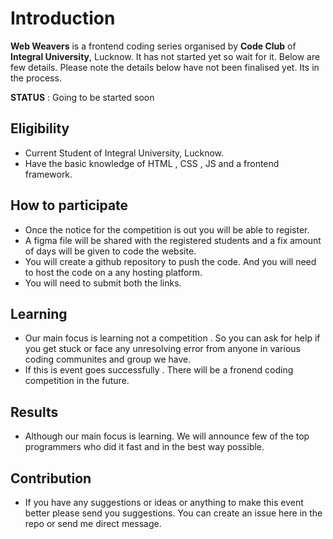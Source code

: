 # Introduction
**Web Weavers** is a frontend coding series organised by **Code Club** of **Integral University**, Lucknow.
It has not started yet so wait for it. Below are few details.
Please note the details below have not been finalised yet. Its in the process.

**STATUS** : Going to be started soon

## Eligibility
- Current Student of Integral University, Lucknow.
- Have the basic knowledge of HTML , CSS , JS and a frontend framework.

## How to participate

 - Once the notice for the competition is out you will be able to register.
 - A figma file will be shared with the registered students and a fix amount of days will be given to code the website.
 - You will create a github repository to push the code. And you will need to host the code on a any hosting platform.
 - You will need to submit both the links.


## Learning

 - Our main focus is learning not a competition . So you can ask for help if you get stuck or face any unresolving error from anyone in various coding communites and group we have.
 - If this is event goes successfully . There will be a fronend coding competition in the future. 
 

## Results

 - Although our main focus is learning. We will announce few of the top programmers who did it fast and in the best way possible.

## Contribution
- If you have any suggestions or ideas or anything to make this event better please send you suggestions. You can create an issue here in the repo or send me direct message.
